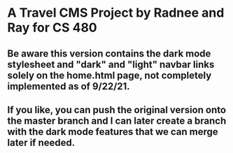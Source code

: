 # A Travel CMS Project by Radnee and Ray for CS 480

## Be aware this version contains the dark mode stylesheet and "dark" and "light" navbar links solely on the home.html page, not completely implemented as of 9/22/21.
## If you like, you can push the original version onto the master branch and I can later create a branch with the dark mode features that we can merge later if needed.
